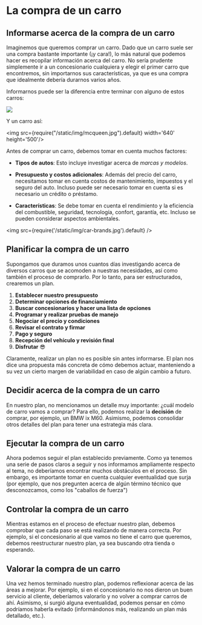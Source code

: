# La compra de un carro

## Informarse acerca de la compra de un carro

Imaginemos que queremos comprar un carro. Dado que un carro suele ser una compra bastante importante (¡y cara!), lo 
más natural que podemos hacer es recopilar información acerca del carro. No sería prudente simplemente ir a un concesionario cualquiera y elegir el primer carro que encontremos, sin importarnos sus características, ya que
es una compra que idealmente debería durarnos varios años.

Informarnos puede ser la diferencia entre terminar con alguno de estos carros:

![](/img/futuristic-cars.avif)

Y un carro así:

<img src={require("/static/img/mcqueen.jpg").default} width='640' height='500'/>

Antes de comprar un carro, debemos tomar en cuenta muchos factores:

- **Tipos de autos**: Esto incluye investigar acerca de *marcas y modelos*. <!---Por ejemplo, si tenemos que transportar a muchas personas puede que nos interese un carro familiar, pero dependiendo de nuestras necesidades podría servirnos un carro eléctrico, deportivo, híbrido o de bajo consumo. Asimismo, dependiendo de nuestro presupuesto, podríamos comprar algo barato, como un Subaru, o algo muy caro, como un BMW.-->

- **Presupuesto y costos adicionales**: Además del precio del carro, necesitamos tomar en cuenta costos de mantenimiento, impuestos y el seguro del auto. Incluso puede ser necesario tomar en cuenta si es necesario un crédito o préstamo.

- **Características**: Se debe tomar en cuenta el rendimiento y la eficiencia del combustible, seguridad, tecnología, confort, garantía, etc. Incluso se pueden considerar aspectos ambientales.

<img src={require('/static/img/car-brands.jpg').default} />

## Planificar la compra de un carro

Supongamos que duramos unos cuantos días investigando acerca de diversos carros que se acomoden a nuestras necesidades, así como también el proceso de comprarlo. Por lo tanto, para ser estructurados, crearemos un plan.

1. **Establecer nuestro presupuesto** <!---Es necesario definir el límite de dinero que podemos invertir en nuestro carro, incluyendo todos los costos adicionales asociados con la compra, como vimos en la etapa anterior.-->
2. **Determinar opciones de financiamiento** <!---Como ya nos informamos acerca de las opciones de financiamiento disponibles, ya sabemos si necesitamos un préstamo y los procesos necesarios con el banco para adquirirlo.-->
3. **Buscar concesionarios y hacer una lista de opciones** <!---Habiendo identificado los posibles carros, podemos investigar en línea acerca de concesionarios locales con buenas reseñas. Incluso, podemos solicitar cotizaciones o ver promociones y descuentos.-->
4. **Programar y realizar pruebas de manejo** <!---Si ya encontramos un concesionario, podemos realizar una prueba de manejo para poder experimentar nosotros mismos el carro y verificar que tenga lo que necesitamos.-->
5. **Negociar el precio y condiciones** <!---Como ya investigamos acerca del precio de mercado del carro que hayamos elegido, podemos negociar el precio u otros costos adicionales.-->
6. **Revisar el contrato y firmar** <!---Asimismo, como ya investigamos qué incluye este contacto, por lo que podemos verificar los términos y condiciones de manera que sean correctos.-->
7. **Pago y seguro** <!---Cuando ya todo está listo, podemos realizar el pago inicial (o final) y también tramitar el seguro.-->
8. **Recepción del vehículo y revisión final** <!---Por último, recibimos el vehículo y probamos que todo esté en orden.-->
9. **Disfrutar** 😎

Claramente, realizar un plan no es posible sin antes informarse. El plan nos dice una propuesta más concreta de cómo debemos actuar, manteniendo a su vez un cierto margen de variabilidad en caso de algún cambio a futuro.

## Decidir acerca de la compra de un carro

En nuestro plan, no mencionamos un detalle muy importante: ¿cuál modelo de carro vamos a comprar? Para ello, podemos realizar la **decisión** de comprar, por ejemplo, un BMW ix M60. Asimismo, podemos consolidar otros detalles del plan para tener una estrategia más clara. 

## Ejecutar la compra de un carro

Ahora podemos seguir el plan establecido previamente. Como ya tenemos una serie de pasos claros a seguir y nos informamos ampliamente respecto al tema, no deberíamos encontrar muchos obstáculos en el proceso. Sin embargo, es importante tomar en cuenta cualquier eventualidad que surja (por ejemplo, que nos pregunten acerca de algún término técnico que desconozcamos, como los "caballos de fuerza")

## Controlar la compra de un carro

Mientras estamos en el proceso de efectuar nuestro plan, debemos comprobar que cada paso se está realizando de manera correcta. Por ejemplo, si el concesionario al que vamos no tiene el carro que queremos, debemos reestructurar nuestro plan, ya sea buscando otra tienda o esperando.

## Valorar la compra de un carro

Una vez hemos terminado nuestro plan, podemos reflexionar acerca de las áreas a mejorar. Por ejemplo, si en el concesionario no nos dieron un buen servicio al cliente, deberíamos valorarlo y no volver a comprar carros de ahí. Asimismo, si surgió alguna eventualidad, podemos pensar en cómo podríamos haberla evitado (informándonos más, realizando un plan más detallado, etc.). 